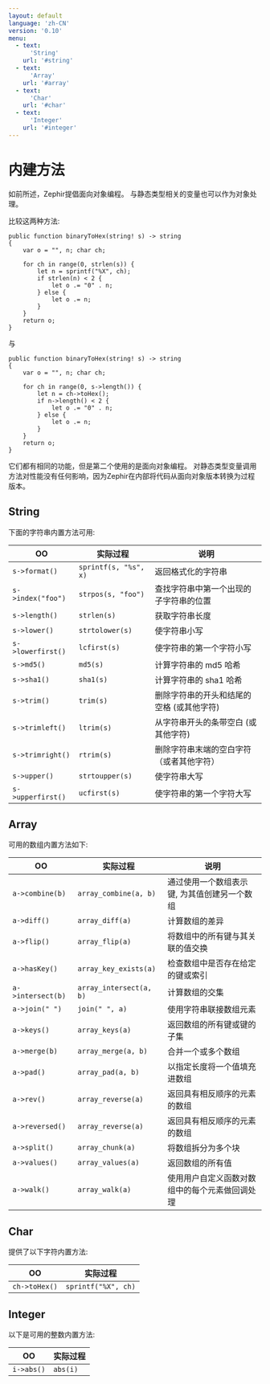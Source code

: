 ```yaml
---
layout: default
language: 'zh-CN'
version: '0.10'
menu:
  - text:
      'String'
    url: '#string'
  - text:
      'Array'
    url: '#array'
  - text:
      'Char'
    url: '#char'
  - text:
      'Integer'
    url: '#integer'
---
```

# 内建方法

如前所述，Zephir提倡面向对象编程。 与静态类型相关的变量也可以作为对象处理。

比较这两种方法:

    public function binaryToHex(string! s) -> string
    {
        var o = "", n; char ch;
    
        for ch in range(0, strlen(s)) {
            let n = sprintf("%X", ch);
            if strlen(n) < 2 {
                let o .= "0" . n;
            } else {
                let o .= n;
            }
        }
        return o;
    }
    

与

    public function binaryToHex(string! s) -> string
    {
        var o = "", n; char ch;
    
        for ch in range(0, s->length()) {
            let n = ch->toHex();
            if n->length() < 2 {
                let o .= "0" . n;
            } else {
                let o .= n;
            }
        }
        return o;
    }
    

它们都有相同的功能，但是第二个使用的是面向对象编程。 对静态类型变量调用方法对性能没有任何影响，因为Zephir在内部将代码从面向对象版本转换为过程版本。

<a name='string'></a>

## String

下面的字符串内置方法可用:

| OO                   | 实际过程                  | 说明                     |
| -------------------- | --------------------- | ---------------------- |
| `s->format()`     | `sprintf(s, "%s", x)` | 返回格式化的字符串              |
| `s->index("foo")` | `strpos(s, "foo")`    | 查找字符串中第一个出现的子字符串的位置    |
| `s->length()`     | `strlen(s)`           | 获取字符串长度                |
| `s->lower()`      | `strtolower(s)`       | 使字符串小写                 |
| `s->lowerfirst()` | `lcfirst(s)`          | 使字符串的第一个字符小写           |
| `s->md5()`        | `md5(s)`              | 计算字符串的 md5 哈希          |
| `s->sha1()`       | `sha1(s)`             | 计算字符串的 sha1 哈希         |
| `s->trim()`       | `trim(s)`             | 删除字符串的开头和结尾的空格 (或其他字符) |
| `s->trimleft()`   | `ltrim(s)`            | 从字符串开头的条带空白 (或其他字符)    |
| `s->trimright()`  | `rtrim(s)`            | 删除字符串末端的空白字符（或者其他字符）   |
| `s->upper()`      | `strtoupper(s)`       | 使字符串大写                 |
| `s->upperfirst()` | `ucfirst(s)`          | 使字符串的第一个字符大写           |

<a name='array'></a>

## Array

可用的数组内置方法如下:

| OO                   | 实际过程                    | 说明                      |
| -------------------- | ----------------------- | ----------------------- |
| `a->combine(b)`   | `array_combine(a, b)`   | 通过使用一个数组表示键, 为其值创建另一个数组 |
| `a->diff()`       | `array_diff(a)`         | 计算数组的差异                 |
| `a->flip()`       | `array_flip(a)`         | 将数组中的所有键与其关联的值交换        |
| `a->hasKey()`     | `array_key_exists(a)`   | 检查数组中是否存在给定的键或索引        |
| `a->intersect(b)` | `array_intersect(a, b)` | 计算数组的交集                 |
| `a->join(" ")`    | `join(" ", a)`          | 使用字符串联接数组元素             |
| `a->keys()`       | `array_keys(a)`         | 返回数组的所有键或键的子集           |
| `a->merge(b)`     | `array_merge(a, b)`     | 合并一个或多个数组               |
| `a->pad()`        | `array_pad(a, b)`       | 以指定长度将一个值填充进数组          |
| `a->rev()`        | `array_reverse(a)`      | 返回具有相反顺序的元素的数组          |
| `a->reversed()`   | `array_reverse(a)`      | 返回具有相反顺序的元素的数组          |
| `a->split()`      | `array_chunk(a)`        | 将数组拆分为多个块               |
| `a->values()`     | `array_values(a)`       | 返回数组的所有值                |
| `a->walk()`       | `array_walk(a)`         | 使用用户自定义函数对数组中的每个元素做回调处理 |

<a name='char'></a>

## Char

提供了以下字符内置方法:

| OO               | 实际过程                |
| ---------------- | ------------------- |
| `ch->toHex()` | `sprintf("%X", ch)` |

<a name='integer'></a>

## Integer

以下是可用的整数内置方法:

| OO            | 实际过程     |
| ------------- | -------- |
| `i->abs()` | `abs(i)` |